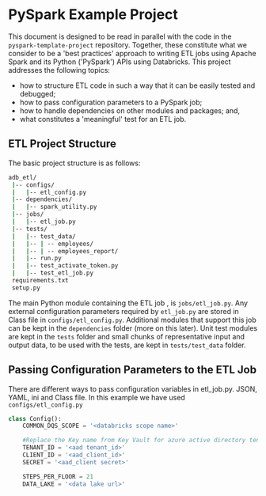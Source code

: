 # PySpark Example Project

This document is designed to be read in parallel with the code in the `pyspark-template-project` repository. Together, these constitute what we consider to be a 'best practices' approach to writing ETL jobs using Apache Spark and its Python ('PySpark') APIs using Databricks. This project addresses the following topics:

- how to structure ETL code in such a way that it can be easily tested and debugged;
- how to pass configuration parameters to a PySpark job;
- how to handle dependencies on other modules and packages; and,
- what constitutes a 'meaningful' test for an ETL job.

## ETL Project Structure

The basic project structure is as follows:

```bash
adb_etl/
 |-- configs/
 |   |-- etl_config.py
 |-- dependencies/
 |   |-- spark_utility.py
 |-- jobs/
 |   |-- etl_job.py
 |-- tests/
 |   |-- test_data/
 |   |-- | -- employees/
 |   |-- | -- employees_report/
 |   |-- run.py
 |   |-- test_activate_token.py
 |   |-- test_etl_job.py
 requirements.txt
 setup.py
```

The main Python module containing the ETL job , is `jobs/etl_job.py`. Any external configuration parameters required by `etl_job.py` are stored in Class file in `configs/etl_config.py`. Additional modules that support this job can be kept in the `dependencies` folder (more on this later). Unit test modules are kept in the `tests` folder and small chunks of representative input and output data, to be used with the tests, are kept in `tests/test_data` folder.

## Passing Configuration Parameters to the ETL Job

There are different ways to pass configuration variables in etl_job.py. JSON, YAML, ini and Class file.
In this example we have used `configs/etl_config.py` 

```python
class Config():
    COMMON_DQS_SCOPE = '<databricks scope name>'

    #Replace the Key name from Key Vault for azure active directory tenant id, client id and secret
    TENANT_ID = '<aad tenant_id>' 
    CLIENT_ID = '<aad_client_id>'
    SECRET = '<aad_client secret>'

    STEPS_PER_FLOOR = 21
    DATA_LAKE = '<data lake url>'
```